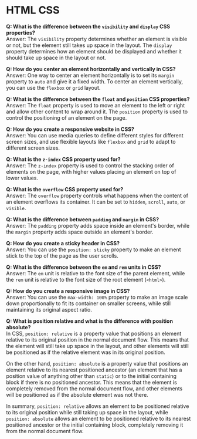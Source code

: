 # HTML CSS
**Q: What is the difference between the `visibility` and `display` CSS properties?**  
Answer: The `visibility` property determines whether an element is visible or not, but the element still takes up space in the layout. The `display` property determines how an element should be displayed and whether it should take up space in the layout or not.

**Q: How do you center an element horizontally and vertically in CSS?**  
Answer: One way to center an element horizontally is to set its `margin` property to `auto` and give it a fixed width. To center an element vertically, you can use the `flexbox` or `grid` layout.

**Q: What is the difference between the `float` and `position` CSS properties?**  
Answer: The `float` property is used to move an element to the left or right and allow other content to wrap around it. The `position` property is used to control the positioning of an element on the page.

**Q: How do you create a responsive website in CSS?**  
Answer: You can use media queries to define different styles for different screen sizes, and use flexible layouts like `flexbox` and `grid` to adapt to different screen sizes.

**Q: What is the `z-index` CSS property used for?**  
Answer: The `z-index` property is used to control the stacking order of elements on the page, with higher values placing an element on top of lower values.

**Q: What is the `overflow` CSS property used for?**  
Answer: The `overflow` property controls what happens when the content of an element overflows its container. It can be set to `hidden`, `scroll`, `auto`, or `visible`.

**Q: What is the difference between `padding` and `margin` in CSS?**  
Answer: The `padding` property adds space inside an element's border, while the `margin` property adds space outside an element's border.

**Q: How do you create a sticky header in CSS?**  
Answer: You can use the `position: sticky` property to make an element stick to the top of the page as the user scrolls.

**Q: What is the difference between the `em` and `rem` units in CSS?**  
Answer: The `em` unit is relative to the font size of the parent element, while the `rem` unit is relative to the font size of the root element (`<html>`).

**Q: How do you create a responsive image in CSS?**  
Answer: You can use the `max-width: 100%` property to make an image scale down proportionally to fit its container on smaller screens, while still maintaining its original aspect ratio.

**Q: What is position relative and what is the difference with position absolute?**  
In CSS, `position: relative` is a property value that positions an element relative to its original position in the normal document flow. This means that the element will still take up space in the layout, and other elements will still be positioned as if the relative element was in its original position.

On the other hand, `position: absolute` is a property value that positions an element relative to its nearest positioned ancestor (an element that has a position value of anything other than `static`) or to the initial containing block if there is no positioned ancestor. This means that the element is completely removed from the normal document flow, and other elements will be positioned as if the absolute element was not there.

In summary, `position: relative` allows an element to be positioned relative to its original position while still taking up space in the layout, while `position: absolute` allows an element to be positioned relative to its nearest positioned ancestor or the initial containing block, completely removing it from the normal document flow.
